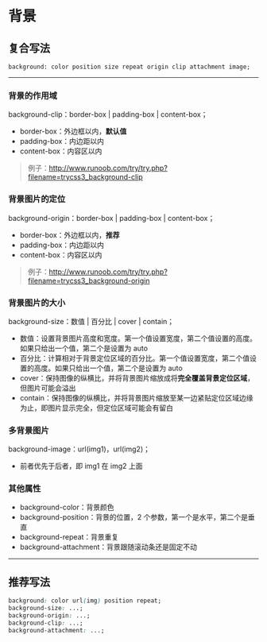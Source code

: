# 背景

## 复合写法

`background: color position size repeat origin clip attachment image;`

---

### 背景的作用域

background-clip：border-box | padding-box | content-box；

- border-box：外边框以内，**默认值**
- padding-box：内边距以内
- content-box：内容区以内

> 例子：http://www.runoob.com/try/try.php?filename=trycss3_background-clip

### 背景图片的定位

background-origin：border-box | padding-box | content-box；

- border-box：外边框以内，**推荐**
- padding-box：内边距以内
- content-box：内容区以内

> 例子：http://www.runoob.com/try/try.php?filename=trycss3_background-origin

### 背景图片的大小

background-size：数值 | 百分比 | cover | contain；

- 数值：设置背景图片高度和宽度。第一个值设置宽度，第二个值设置的高度。如果只给出一个值，第二个是设置为 auto
- 百分比：计算相对于背景定位区域的百分比。第一个值设置宽度，第二个值设置的高度。如果只给出一个值，第二个是设置为 auto
- cover：保持图像的纵横比，并将背景图片缩放成将**完全覆盖背景定位区域**，但图片可能会溢出
- contain：保持图像的纵横比，并将背景图片缩放至某一边紧贴定位区域边缘为止，即图片显示完全，但定位区域可能会有留白

### 多背景图片

background-image：url(img1)，url(img2)；

- 前者优先于后者，即 img1 在 img2 上面

### 其他属性

- background-color：背景颜色
- background-position：背景的位置，2 个参数，第一个是水平，第二个是垂直
- background-repeat：背景重复
- background-attachment：背景跟随滚动条还是固定不动

---

## 推荐写法

```css
background: color url(img) position repeat;
background-size: ...;
background-origin: ...;
background-clip: ...;
background-attachment: ...;
```
